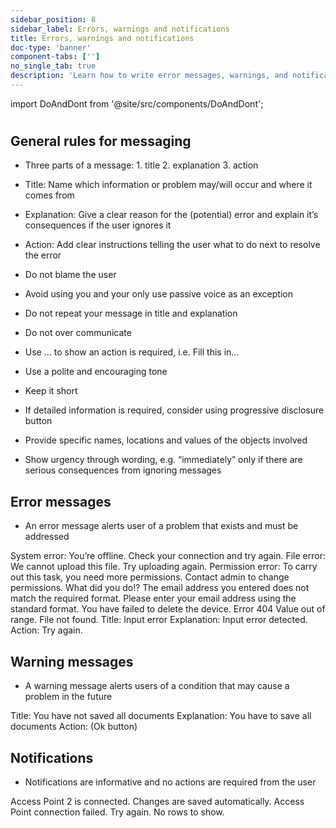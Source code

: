 ```yaml
---
sidebar_position: 8
sidebar_label: Errors, warnings and notifications
title: Errors, warnings and notifications
doc-type: 'banner'
component-tabs: ['']
no_single_tab: true
description: 'Learn how to write error messages, warnings, and notifications that are helpful and user-friendly. This subchapter provides strategies for communicating issues and alerts in a way that guides users towards solutions.'
---
```


import DoAndDont from '@site/src/components/DoAndDont';

#

## General rules for messaging

- Three parts of a message: 1. title 2. explanation 3. action

- Title: Name which information or problem may/will occur and where it comes from

- Explanation: Give a clear reason for the (potential) error and explain it’s consequences if the user ignores it

- Action: Add clear instructions telling the user what to do next to resolve the error

- Do not blame the user

- Avoid using you and your only use passive voice as an exception

- Do not repeat your message in title and explanation

- Do not over communicate

- Use … to show an action is required, i.e. Fill this in…

- Use a polite and encouraging tone

- Keep it short

- If detailed information is required, consider using progressive disclosure button

- Provide specific names, locations and values of the objects involved

- Show urgency through wording, e.g. “immediately” only if there are serious consequences from ignoring messages

## Error messages

- An error message alerts user of a problem that exists and must be addressed

<DoAndDont>
  <DoAndDont.Do>
    <DoAndDont.Item>System error: You’re offline. Check your connection and try again.</DoAndDont.Item>
    <DoAndDont.Item>File error: We cannot upload this file. Try uploading again.</DoAndDont.Item>
    <DoAndDont.Item>Permission error: To carry out this task, you need more permissions. Contact admin to change permissions.</DoAndDont.Item>
  </DoAndDont.Do>
  <DoAndDont.Dont>
    <DoAndDont.Item>What did you do!?</DoAndDont.Item>
    <DoAndDont.Item>The email address you entered does not match the required format. Please enter your email address using the standard format.</DoAndDont.Item>
    <DoAndDont.Item>You have failed to delete the device.</DoAndDont.Item>
    <DoAndDont.Item>Error 404</DoAndDont.Item>
    <DoAndDont.Item>Value out of range.</DoAndDont.Item>
    <DoAndDont.Item>File not found.</DoAndDont.Item>
    <DoAndDont.Item>Title: Input error</DoAndDont.Item>
    <DoAndDont.Item>Explanation: Input error detected.</DoAndDont.Item>
    <DoAndDont.Item>Action: Try again.</DoAndDont.Item>
  </DoAndDont.Dont>
</DoAndDont>

## Warning messages

- A warning message alerts users of a condition that may cause a problem in the future

<DoAndDont>
  <DoAndDont.Do>
    <DoAndDont.Item>Title: You have not saved all documents</DoAndDont.Item>
    <DoAndDont.Item>Explanation: You have to save all documents</DoAndDont.Item>
    <DoAndDont.Item>Action: (Ok button)</DoAndDont.Item>
  </DoAndDont.Do>
</DoAndDont>

## Notifications

- Notifications are informative and no actions are required from the user

<DoAndDont>
  <DoAndDont.Do>
    <DoAndDont.Item>Access Point 2 is connected.</DoAndDont.Item>
    <DoAndDont.Item>Changes are saved automatically.</DoAndDont.Item>
  </DoAndDont.Do>
  <DoAndDont.Dont>
    <DoAndDont.Item>Access Point connection failed. Try again.</DoAndDont.Item>
    <DoAndDont.Item>No rows to show.</DoAndDont.Item>
  </DoAndDont.Dont>
</DoAndDont>
